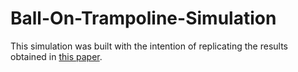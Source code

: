 # Ball-On-Trampoline-Simulation

This simulation was built with the intention of replicating the results obtained in [this paper](https://journals.plos.org/plosone/article?id=10.1371/journal.pone.0078645).
